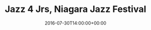 ---
templateKey: event
guid: 0899377c-6eab-11ea-99c5-002590d1d1b0
date: 2016-07-30T14:00:00+00:00
eventTime: '2pm'
title: Jazz 4 Jrs, Niagara Jazz Festival
artist: Jazz 4 Jrs
city: Niagara Falls
venue: Niagara Jazz Festival
group: Jazz for Juniors
---